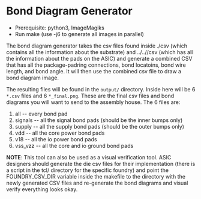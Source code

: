 # Bond Diagram Generator

- Prerequisite: python3, ImageMagiks
- Run make (use -j6 to generate all images in parallel)

The bond diagram generator takes the csv files found inside ./csv (which
contains all the information about the substrate) and ../../<foundry>/csv
(which has all the information about the pads on the ASIC) and generate a
combined CSV that has all the package-padring connections, bond locatoins, bond
wire length, and bond angle. It will then use the combined csv file to draw a
bond diagram image.

The resulting files will be found in the `output/` directory. Inside here will
be 6 `*.csv` files and 6 `*_final.png`. These are the final csv files and bond
diagrams you will want to send to the assembly house. The 6 files are:

1. all -- every bond pad
2. signals -- all the signal bond pads (should be the inner bumps only)
3. supply -- all the supply bond pads (should be the outer bumps only)
4. vdd -- all the core power bond pads
5. v18 -- all the io power bond pads
6. vss_vzz -- all the core and io ground bond pads

**NOTE**: This tool can also be used as a visual verification tool. ASIC designers
should generate the die csv files for their implementation (there is a script
in the tcl/ directory for the specific foundry) and point the FOUNDRY_CSV_DIR
variable inside the makefile to the directory with the newly generated CSV
files and re-generate the bond diagrams and visual verify everything looks
okay.

